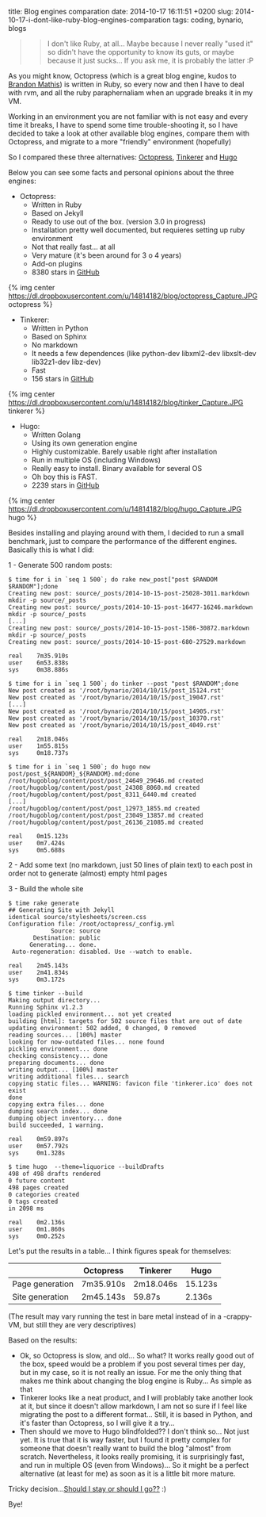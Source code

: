 title: Blog engines comparation
date: 2014-10-17 16:11:51 +0200
slug: 2014-10-17-i-dont-like-ruby-blog-engines-comparation
tags: coding, bynario, blogs

>> I don't like Ruby, at all... Maybe because I never really "used it" so didn't have the opportunity to know its guts, or maybe because it just sucks... If you ask me, it is probably the latter :P 

As you might know, Octopress (which is a great blog engine, kudos to [Brandon Mathis](https://twitter.com/imathis)) is written in Ruby, so every now and then I have to deal with rvm, and all the ruby paraphernaliam when an upgrade breaks it in my VM. 

Working in an environment you are not familiar with is not easy and every time it breaks, I have to spend some time trouble-shooting it, so I have decided to take a look at other available blog engines, compare them with Octopress, and migrate to a more "friendly" environment (hopefully)

So I compared these three alternatives: [Octopress](http://octopress.org/), [Tinkerer](http://tinkerer.me/) and [Hugo](http://gohugo.io/)

Below you can see some facts and personal opinions about the three engines:

* Octopress: 
    + Written in Ruby
    + Based on Jekyll
    + Ready to use out of the box. (version 3.0 in progress)
    + Installation pretty well documented, but requieres setting up ruby environment
    + Not that really fast... at all
    + Very mature (it's been around for 3 o 4 years)
    + Add-on plugins
    + 8380 stars in [GitHub](https://github.com/imathis/octopress)

{% img center https://dl.dropboxusercontent.com/u/14814182/blog/octopress_Capture.JPG octopress %}
    
* Tinkerer:
    + Written in Python
    + Based on Sphinx
    + No markdown
    + It needs a few dependences (like python-dev libxml2-dev libxslt-dev lib32z1-dev libz-dev)
    + Fast
    + 156 stars in [GitHub](https://github.com/vladris/tinkerer)

{% img center https://dl.dropboxusercontent.com/u/14814182/blog/tinker_Capture.JPG tinkerer %}    

* Hugo:
    + Written Golang
    + Using its own generation engine
    + Highly customizable. Barely usable right after installation
    + Run in multiple OS (including Windows)
    + Really easy to install. Binary available for several OS
    + Oh boy this is FAST.
    + 2239 stars in [GitHub](https://github.com/spf13/hugo)

{% img center https://dl.dropboxusercontent.com/u/14814182/blog/hugo_Capture.JPG hugo %}

Besides installing and playing around with them, I decided to run a small benchmark, just to compare the performance of the different engines. Basically this is what I did:

1 - Generate 500 random posts:

``` 
$ time for i in `seq 1 500`; do rake new_post["post $RANDOM $RANDOM"];done
Creating new post: source/_posts/2014-10-15-post-25028-3011.markdown
mkdir -p source/_posts
Creating new post: source/_posts/2014-10-15-post-16477-16246.markdown
mkdir -p source/_posts
[...]
Creating new post: source/_posts/2014-10-15-post-1586-30872.markdown
mkdir -p source/_posts
Creating new post: source/_posts/2014-10-15-post-680-27529.markdown

real    7m35.910s
user    6m53.838s
sys     0m38.886s

```

``` 
$ time for i in `seq 1 500`; do tinker --post "post $RANDOM";done
New post created as '/root/bynario/2014/10/15/post_15124.rst'
New post created as '/root/bynario/2014/10/15/post_19047.rst'
[...]
New post created as '/root/bynario/2014/10/15/post_14905.rst'
New post created as '/root/bynario/2014/10/15/post_10370.rst'
New post created as '/root/bynario/2014/10/15/post_4049.rst'

real    2m18.046s
user    1m55.815s
sys     0m18.737s

```

```
$ time for i in `seq 1 500`; do hugo new post/post_${RANDOM}_${RANDOM}.md;done
/root/hugoblog/content/post/post_24649_29646.md created
/root/hugoblog/content/post/post_24308_8060.md created
/root/hugoblog/content/post/post_8311_6440.md created
[...]
/root/hugoblog/content/post/post_12973_1855.md created
/root/hugoblog/content/post/post_23049_13857.md created
/root/hugoblog/content/post/post_26136_21085.md created

real    0m15.123s
user    0m7.424s
sys     0m5.688s

```

2 - Add some text (no markdown, just 50 lines of plain text) to each post in order not to generate (almost) empty html pages

3 - Build the whole site
``` 
$ time rake generate
## Generating Site with Jekyll
identical source/stylesheets/screen.css
Configuration file: /root/octopress/_config.yml
            Source: source
       Destination: public
      Generating... done.
 Auto-regeneration: disabled. Use --watch to enable.

real    2m45.143s
user    2m41.834s
sys     0m3.172s
```

``` 
$ time tinker --build
Making output directory...
Running Sphinx v1.2.3
loading pickled environment... not yet created
building [html]: targets for 502 source files that are out of date
updating environment: 502 added, 0 changed, 0 removed
reading sources... [100%] master
looking for now-outdated files... none found
pickling environment... done
checking consistency... done
preparing documents... done
writing output... [100%] master
writing additional files... search
copying static files... WARNING: favicon file 'tinkerer.ico' does not exist
done
copying extra files... done
dumping search index... done
dumping object inventory... done
build succeeded, 1 warning.

real    0m59.897s
user    0m57.792s
sys     0m1.328s
```

``` 
$ time hugo  --theme=liquorice --buildDrafts
498 of 498 drafts rendered
0 future content
498 pages created
0 categories created
0 tags created
in 2098 ms

real    0m2.136s
user    0m1.860s
sys     0m0.252s
```

Let's put the results in a table... I think figures speak for themselves:

|                 | Octopress   | Tinkerer     | Hugo      |
| --------------- | --------------- | --------------- | --------------- |
| Page generation | 7m35.910s   | 2m18.046s    | 15.123s           
| Site generation | 2m45.143s   | 59.87s       | 2.136s         


(The result may vary running the test in bare metal instead of in a -crappy- VM, but still they are very descriptives)

Based on the results:

* Ok, so Octopress is slow, and old... So what? It works really good out of the box, speed would be a problem if you post several times per day, but in my case, so it is not really an issue. For me the only thing that makes me think about changing the blog engine is Ruby... As simple as that
* Tinkerer looks like a neat product, and I will problably take another look at it, but since it doesn't allow markdown, I am not so sure if I feel like migrating the post to a different format... Still, it is based in Python, and it's faster than Octopress, so I will give it a try...
* Then should we move to Hugo blindfolded?? I don't think so... Not just yet. It is true that it is way faster, but I found it pretty complex for someone that doesn't really want to build the blog "almost" from scratch. Nevertheless, it looks really promising, it is surprisingly fast, and run in multiple OS (even from Windows)... So it might be a perfect alternative (at least for me) as soon as it is a little bit more mature.

Tricky decision...[Should I stay or should I go??](http://www.youtube.com/watch?v=GqH21LEmfbQ) :)

Bye!


